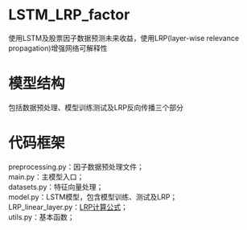 # LSTM_LRP_factor
使用LSTM及股票因子数据预测未来收益，使用LRP(layer-wise relevance propagation)增强网络可解释性
# 模型结构
包括数据预处理、模型训练测试及LRP反向传播三个部分
# 代码框架
preprocessing.py：因子数据预处理文件；</br>
main.py：主模型入口；</br>
datasets.py：特征向量处理；</br>
model.py：LSTM模型，包含模型训练、测试及LRP；</br>
LRP_linear_layer.py：[LRP计算公式](https://github.com/ArrasL/LRP_for_LSTM/blob/master/code/LSTM/LRP_linear_layer.py)；</br>
utils.py：基本函数；</br>
